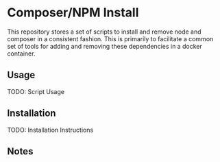 Composer/NPM Install
====================
This repository stores a set of scripts to install and remove node and composer
in a consistent fashion.  This is primarily to facilitate a common set of tools
for adding and removing these dependencies in a docker container.

Usage
-----
TODO: Script Usage

Installation
------------
TODO: Installation Instructions

Notes
-----
